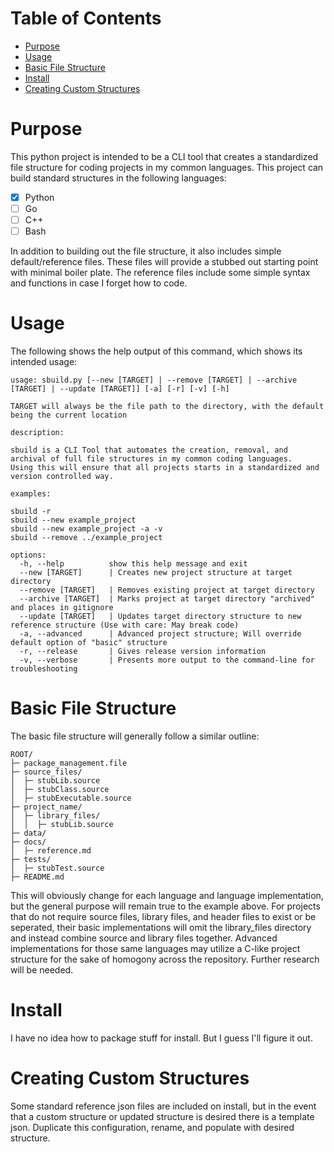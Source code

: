 # Table of Contents
- [Purpose](#purpose)
- [Usage](#usage)
- [Basic File Structure](#basic-file-structure)
- [Install](#install)
- [Creating Custom Structures](#creating-custom-structures)

# Purpose
This python project is intended to be a CLI tool that creates a standardized file structure for coding projects in my common languages.
This project can build standard structures in the following languages:
- [x] Python
- [ ] Go
- [ ] C++
- [ ] Bash

In addition to building out the file structure, it also includes simple default/reference files.
These files will provide a stubbed out starting point with minimal boiler plate.
The reference files include some simple syntax and functions in case I forget how to code.

# Usage
The following shows the help output of this command, which shows its intended usage:

```
usage: sbuild.py [--new [TARGET] | --remove [TARGET] | --archive [TARGET] | --update [TARGET]] [-a] [-r] [-v] [-h]

TARGET will always be the file path to the directory, with the default being the current location

description:

sbuild is a CLI Tool that automates the creation, removal, and archival of full file structures in my common coding languages.
Using this will ensure that all projects starts in a standardized and version controlled way.

examples:

sbuild -r
sbuild --new example_project
sbuild --new example_project -a -v
sbuild --remove ../example_project

options:
  -h, --help          show this help message and exit
  --new [TARGET]      | Creates new project structure at target directory
  --remove [TARGET]   | Removes existing project at target directory
  --archive [TARGET]  | Marks project at target directory "archived" and places in gitignore
  --update [TARGET]   | Updates target directory structure to new reference structure (Use with care: May break code)
  -a, --advanced      | Advanced project structure; Will override default option of "basic" structure
  -r, --release       | Gives release version information
  -v, --verbose       | Presents more output to the command-line for troubleshooting
```

# Basic File Structure
The basic file structure will generally follow a similar outline:
```
ROOT/
├─ package_management.file
├─ source_files/
│  ├─ stubLib.source
│  ├─ stubClass.source
│  ├─ stubExecutable.source
├─ project_name/
│  ├─ library_files/
│  │  ├─ stubLib.source
├─ data/
├─ docs/
│  ├─ reference.md
├─ tests/
│  ├─ stubTest.source
├─ README.md
```

This will obviously change for each language and language implementation, but the general purpose will remain true to the example above.
For projects that do not require source files, library files, and header files to exist or be seperated, their basic implementations will omit the library_files directory and instead combine source and library files together.
Advanced implementations for those same languages may utilize a C-like project structure for the sake of homogony across the repository.
Further research will be needed.

# Install
I have no idea how to package stuff for install.
But I guess I'll figure it out.

# Creating Custom Structures
Some standard reference json files are included on install, but in the event that a custom structure or updated structure is desired there is a template json.
Duplicate this configuration, rename, and populate with desired structure.